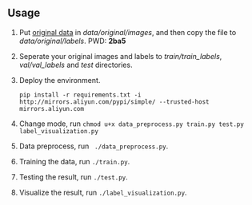 ## Usage

1. Put [original data](https://pan.baidu.com/s/1vRBgHBudaplr4RNyVieaJw) in *data/original/images*, and then copy the file to *data/original/labels*. PWD: **2ba5**

2. Seperate your original images and labels to *train/train_labels*, *val/val_labels* and *test* directories.

3. Deploy the environment.

   ```shell
   pip install -r requirements.txt -i http://mirrors.aliyun.com/pypi/simple/ --trusted-host mirrors.aliyun.com
   ```

4. Change mode, run `chmod u+x data_preprocess.py train.py test.py label_visualization.py`

5. Data preprocess, run ` ./data_preprocess.py`.

6. Training the data, run `./train.py`.

7. Testing the result, run `./test.py`.

8. Visualize the result, run `./label_visualization.py`.